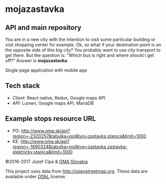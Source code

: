 # mojazastavka
## API and main repository
You are in a new city with the intention to visit some particular building or visit shopping center for example.
Ok, so what if your destination point is on the opposite side of this big city?
You probably want to use city transport to get there.
But the question is: "Which bus is right and where should I get off?"
Answer is **mojazastavka**

Single page application with mobile app
## Tech stack
 - *Client:* React native, Redux, Google maps API
 - *API:* Lumen, Google maps API, MariaDB

## Example stops resource URL
- PO: http://www.oma.sk/api?region=-2320257&tabulka=poi&typ=zastavka,stanica&limit=1000
- KE: http://www.oma.sk/api?region=-1690324&tabulka=poi&typ=zastavka,zastavka-elektricky,stanica&limit=1000

&copy;2016-2017 Jozef Cipa & [OMA Slovakia](http://www.oma.sk)

This project uses data from http://openstreetmap.org. These data are available under [ODbL](http://opendatacommons.org/licenses/odbl/summary) license.
